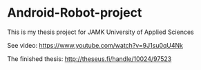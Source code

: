 Android-Robot-project
=====================

This is my thesis project for JAMK University of Applied Sciences

See video: https://www.youtube.com/watch?v=9J1su0qU4Nk

The finished thesis: http://theseus.fi/handle/10024/97523
